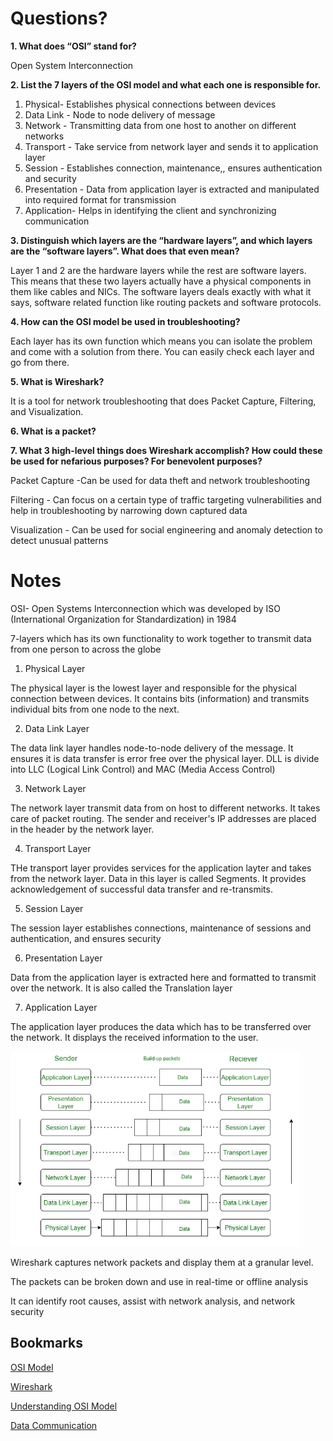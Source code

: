 # Questions?

**1. What does “OSI” stand for?**

Open System Interconnection

**2. List the 7 layers of the OSI model and what each one is responsible for.**

1. Physical- Establishes physical connections between devices
2. Data Link - Node to node delivery of message
3. Network - Transmitting data from one host to another on different networks
4. Transport - Take service from network layer and sends it to application layer
5. Session - Establishes connection, maintenance,, ensures authentication and security
6. Presentation - Data from application layer is extracted and manipulated into required format for transmission
7. Application- Helps in identifying the client and synchronizing communication

**3. Distinguish which layers are the “hardware layers”, and which layers are the “software layers”. What does that even mean?**

Layer 1 and 2 are the hardware layers while the rest are software layers. This means that these two layers actually have a physical components in them like cables and NICs. The software layers deals exactly with what it says, software related function like routing packets and software protocols. 

**4. How can the OSI model be used in troubleshooting?**

Each layer has its own function which means you can isolate the problem and come with a solution from there. You can easily check each layer and go from there. 

**5. What is Wireshark?**

It is a tool for network troubleshooting that does Packet Capture, Filtering, and Visualization.

**6. What is a packet?**



**7. What 3 high-level things does Wireshark accomplish? How could these be used for nefarious purposes? For benevolent purposes?**

Packet Capture -Can be used for data theft and network troubleshooting

Filtering - Can focus on a certain type of traffic targeting vulnerabilities and help in troubleshooting by narrowing down captured data

Visualization - Can be used for social engineering and anomaly detection to detect unusual patterns

# Notes

OSI- Open Systems Interconnection which was developed by ISO (International Organization for Standardization) in 1984

7-layers which has its own functionality to work together to transmit data from one person to across the globe

1. Physical Layer

The physical layer is the lowest layer and responsible for the physical connection between devices. It contains bits (information) and transmits individual bits from one node to the next. 

2. Data Link Layer

The data link layer handles node-to-node delivery of the message. It ensures it is data transfer is error free over the physical layer. DLL is divide into LLC (Logical Link Control) and MAC (Media Access Control)

3. Network Layer

The network layer transmit data from on host to different networks. It takes care of packet routing. The sender and receiver's IP addresses are placed in the header by the network layer. 

4. Transport Layer

THe transport layer provides services for the application layter and takes from the network layer. Data in this layer is called Segments. It provides acknowledgement of successful data transfer and re-transmits.

5. Session Layer

The session layer establishes connections, maintenance of sessions and authentication, and ensures security

6. Presentation Layer

Data from the application layer is extracted here and formatted to transmit over the network. It is also called the Translation layer

7. Application Layer

The application layer produces the data which has to be transferred over the network. It displays the received information to the user.

![Alt text](image.png)


Wireshark captures network packets and display them at a granular level. 

The packets can be broken down and use in real-time or offline analysis

It can identify root causes, assist with network analysis, and network security

## Bookmarks

[OSI Model](https://www.geeksforgeeks.org/open-systems-interconnection-model-osi/)

[Wireshark](https://www.comptia.org/content/articles/what-is-wireshark-and-how-to-use-it#myself)

[Understanding OSI Model](https://www.professormesser.com/network-plus/n10-008/n10-008-video/understanding-the-osi-model-3/)

[Data Communication](https://www.professormesser.com/network-plus/n10-008/n10-008-video/data-communication/)